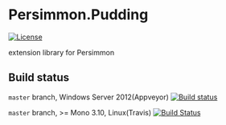 # Persimmon.Pudding

[![License][license-image]][license-url]

extension library for Persimmon

## Build status

``master`` branch, Windows Server 2012(Appveyor) [![Build status](https://ci.appveyor.com/api/projects/status/pvnvym91bgeh226c/branch/master?svg=true)](https://ci.appveyor.com/project/pocketberserker/persimmon-pudding/branch/master)

``master`` branch, >= Mono 3.10, Linux(Travis) [![Build Status](https://travis-ci.org/persimmon-projects/Persimmon.Pudding.svg?branch=master)](https://travis-ci.org/persimmon-projects/Persimmon.Pudding)

[license-url]: https://github.com/persimmon-projects/Persimmon.Pudding/blob/master/LICENSE
[license-image]: https://img.shields.io/github/license/persimmon-projects/Persimmon.Pudding.svg
